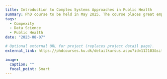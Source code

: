 ```yaml
---
title: Introduction to Complex Systems Approaches in Public Health
summary: PhD course to be held in May 2025. The course places great emphasis on the practical application of the Health Complexity Framework, which serves as a fundamental tool for conducting complexity research in the field of public health. Lecturer on pattern recognition in epidemiology and public health.
tags:
  - Compexity
  - Data Science
  - Public Health
date: "2023-08-07"

# Optional external URL for project (replaces project detail page).
external_link: https://phdcourses.ku.dk/detailkursus.aspx?id=112103&sitepath=SUND

image:
  caption: ""
  focal_point: Smart
---
```

